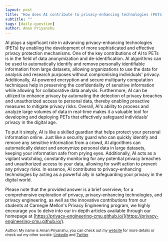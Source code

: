 ```yaml
---
layout: post
title: "How does AI contribute to privacy-enhancing technologies (PETs)?"
subtitle: ""
tags: [daily-question]
author: Aman Priyanshu
---
```


AI plays a significant role in advancing privacy-enhancing technologies (PETs) by enabling the development of more sophisticated and effective privacy protection mechanisms. One of the key contributions of AI to PETs is in the field of data anonymization and de-identification. AI algorithms can be used to automatically identify and remove personally identifiable information from large datasets, allowing organizations to use the data for analysis and research purposes without compromising individuals' privacy. Additionally, AI-powered encryption and secure multiparty computation techniques help in preserving the confidentiality of sensitive information while allowing for collaborative data analysis. Furthermore, AI can be utilized to enhance privacy by automating the detection of privacy breaches and unauthorized access to personal data, thereby enabling proactive measures to mitigate privacy risks. Overall, AI's ability to process and analyze large volumes of data in real-time makes it a valuable tool for developing and deploying PETs that effectively safeguard individuals' privacy in the digital age.

To put it simply, AI is like a skilled guardian that helps protect your personal information online. Just like a security guard who can quickly identify and remove any sensitive information from a crowd, AI algorithms can automatically detect and anonymize personal data in large datasets, keeping your information safe from prying eyes. Additionally, AI acts as a vigilant watchdog, constantly monitoring for any potential privacy breaches and unauthorized access to your data, allowing for swift action to prevent any privacy risks. In essence, AI contributes to privacy-enhancing technologies by acting as a powerful ally in safeguarding your privacy in the digital world.

Please note that the provided answer is a brief overview; for a comprehensive exploration of privacy, privacy-enhancing technologies, and privacy engineering, as well as the innovative contributions from our students at Carnegie Mellon's Privacy Engineering program, we highly encourage you to delve into our in-depth articles available through our homepage at [https://privacy-engineering-cmu.github.io/](https://privacy-engineering-cmu.github.io/).

<small>Author: My name is Aman Priyanshu, you can check out my [website](https://amanpriyanshu.github.io/) for more details or check out my other socials: [LinkedIn](https://www.linkedin.com/in/aman-priyanshu/) and [Twitter](https://twitter.com/AmanPriyanshu6)</small>
